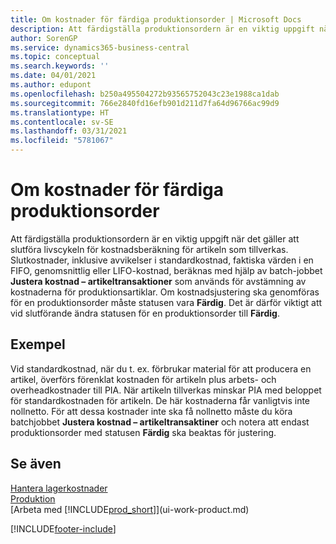 ```yaml
---
title: Om kostnader för färdiga produktionsorder | Microsoft Docs
description: Att färdigställa produktionsordern är en viktig uppgift när det gäller att slutföra livscykeln för kostnadsberäkning för artikeln som tillverkas. Slutkostnader (inklusive avvikelser i standardkostnad, faktiska värden i en FIFO, genomsnittskostnader eller LIFO-kostnader) beräknas med hjälp av batch-jobbet Justera kostnad – Artikeltrans.
author: SorenGP
ms.service: dynamics365-business-central
ms.topic: conceptual
ms.search.keywords: ''
ms.date: 04/01/2021
ms.author: edupont
ms.openlocfilehash: b250a495504272b93565752043c23e1988ca1dab
ms.sourcegitcommit: 766e2840fd16efb901d211d7fa64d96766ac99d9
ms.translationtype: HT
ms.contentlocale: sv-SE
ms.lasthandoff: 03/31/2021
ms.locfileid: "5781067"
---
```

# <a name="about-finished-production-order-costs"></a>Om kostnader för färdiga produktionsorder
Att färdigställa produktionsordern är en viktig uppgift när det gäller att slutföra livscykeln för kostnadsberäkning för artikeln som tillverkas. Slutkostnader, inklusive avvikelser i standardkostnad, faktiska värden i en FIFO, genomsnittlig eller LIFO-kostnad, beräknas med hjälp av batch-jobbet **Justera kostnad – artikeltransaktioner** som används för avstämning av kostnaderna för produktionsartiklar. Om kostnadsjustering ska genomföras för en produktionsorder måste statusen vara **Färdig**. Det är därför viktigt att vid slutförande ändra statusen för en produktionsorder till **Färdig**.  

## <a name="example"></a>Exempel  
 Vid standardkostnad, när du t. ex. förbrukar material för att producera en artikel, överförs förenklat kostnaden för artikeln plus arbets- och overheadkostnader till PIA. När artikeln tillverkas minskar PIA med beloppet för standardkostnaden för artikeln. De här kostnaderna får vanligtvis inte nollnetto. För att dessa kostnader inte ska få nollnetto måste du köra batchjobbet **Justera kostnad – artikeltransaktiner** och notera att endast produktionsorder med statusen **Färdig** ska beaktas för justering.  

## <a name="see-also"></a>Se även  
[Hantera lagerkostnader](finance-manage-inventory-costs.md)  
[Produktion](production-manage-manufacturing.md)  
[Arbeta med [!INCLUDE[prod_short](includes/prod_short.md)]](ui-work-product.md)


[!INCLUDE[footer-include](includes/footer-banner.md)]